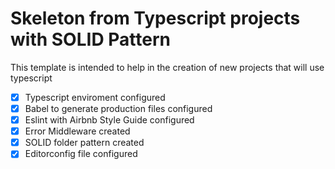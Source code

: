 # Skeleton from Typescript projects with SOLID Pattern

This template is intended to help in the creation of new projects that will use typescript

* [x] Typescript enviroment configured
* [x] Babel to generate production files configured
* [x] Eslint with Airbnb Style Guide configured
* [x] Error Middleware created
* [x] SOLID folder pattern created
* [x] Editorconfig file configured
